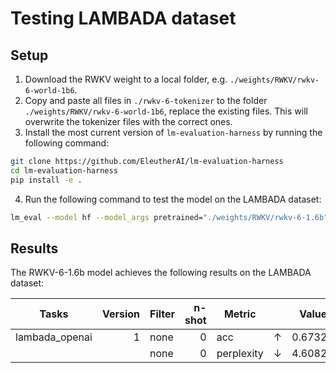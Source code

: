 # Testing LAMBADA dataset

## Setup

1. Download the RWKV weight to a local folder, e.g. `./weights/RWKV/rwkv-6-world-1b6`.
2. Copy and paste all files in `./rwkv-6-tokenizer` to the folder `./weights/RWKV/rwkv-6-world-1b6`, replace the existing files. This will overwrite the tokenizer files with the correct ones.
3. Install the most current version of `lm-evaluation-harness` by running the following command:

```bash
git clone https://github.com/EleutherAI/lm-evaluation-harness
cd lm-evaluation-harness
pip install -e .
```

4. Run the following command to test the model on the LAMBADA dataset:

```bash
lm_eval --model hf --model_args pretrained="./weights/RWKV/rwkv-6-1.6b",trust_remote_code=True --tasks lambada_openai --device cuda:0 --batch_size 4
```

## Results

The RWKV-6-1.6b model achieves the following results on the LAMBADA dataset:

|    Tasks     |Version|Filter|n-shot|  Metric  |   |Value |   |Stderr|
|--------------|------:|------|-----:|----------|---|-----:|---|-----:|
|lambada_openai|      1|none  |     0|acc       |↑  |0.6732|±  |0.0065|
|              |       |none  |     0|perplexity|↓  |4.6082|±  |0.1040|
